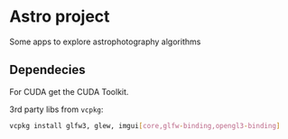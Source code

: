 # Astro project

Some apps to explore astrophotography algorithms

## Dependecies

For CUDA get the CUDA Toolkit.

3rd party libs from `vcpkg`:
``` sh
vcpkg install glfw3, glew, imgui[core,glfw-binding,opengl3-binding]
```
